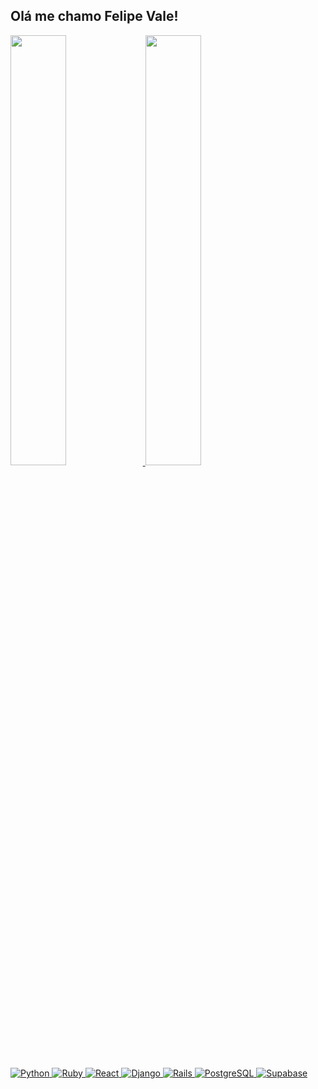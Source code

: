 ## Olá me chamo Felipe Vale!

<div>
  <a href="https://github.com/FelipePaivaVale">
  <img width="42%" src="https://github-readme-stats.vercel.app/api/top-langs/?username=FelipePaivaVale&layout=compact&langs_count=16&theme=dark"/>
  <img width="42%" src="https://github-readme-stats.vercel.app/api?username=FelipePaivaVale&show_icons=true&theme=dark&include_all_comits=true&count_private=true"/>
</div>

![Python](https://img.shields.io/badge/python-3670A0?style=for-the-badge&logo=python&logoColor=ffdd54)
![Ruby](https://img.shields.io/badge/Ruby-CC342D?style=for-the-badge&logo=ruby&logoColor=white)
![React](https://img.shields.io/badge/React-20232A?style=for-the-badge&logo=react&logoColor=61DAFB)
![Django](https://img.shields.io/badge/django-%23092E20.svg?style=for-the-badge&logo=django&logoColor=white)
![Rails](https://img.shields.io/badge/rails-%23CC0000.svg?style=for-the-badge&logo=ruby-on-rails&logoColor=white)
![PostgreSQL](https://img.shields.io/badge/PostgreSQL-000?style=for-the-badge&logo=postgresql)
![Supabase](https://img.shields.io/badge/Supabase-3ECF8E?style=for-the-badge&logo=supabase&logoColor=white)
